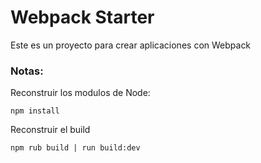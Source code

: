 # Webpack Starter

Este es un proyecto para crear aplicaciones con Webpack

### Notas:
Reconstruir los modulos de Node:
```
npm install
```

Reconstruir el build
```
npm rub build | run build:dev
```
